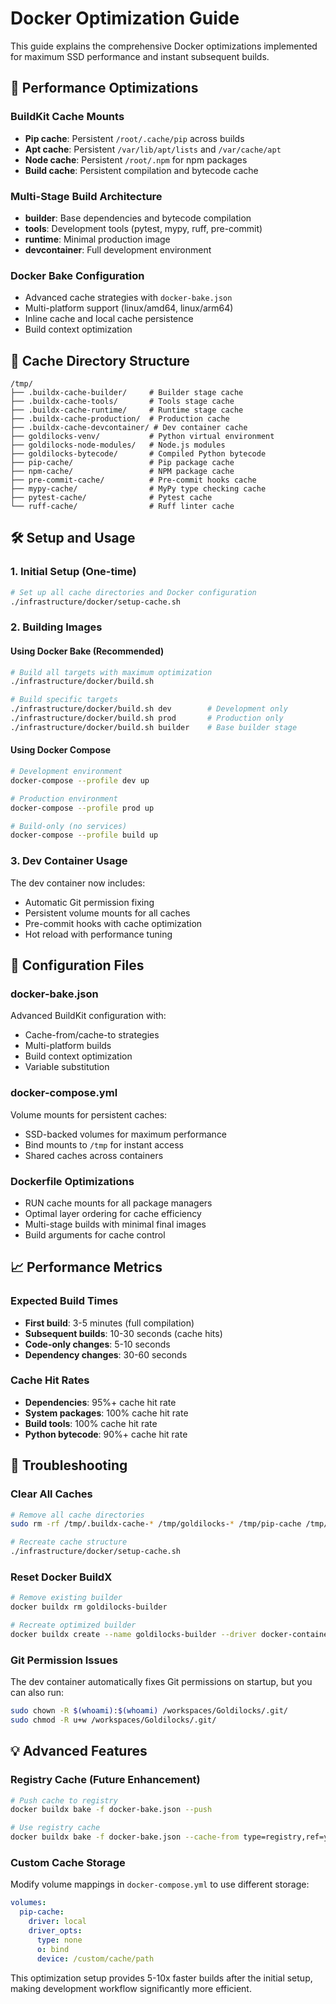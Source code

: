 # Docker Optimization Guide

This guide explains the comprehensive Docker optimizations implemented for maximum SSD performance and instant subsequent builds.

## 🚀 Performance Optimizations

### BuildKit Cache Mounts

- **Pip cache**: Persistent `/root/.cache/pip` across builds
- **Apt cache**: Persistent `/var/lib/apt/lists` and `/var/cache/apt`
- **Node cache**: Persistent `/root/.npm` for npm packages
- **Build cache**: Persistent compilation and bytecode cache

### Multi-Stage Build Architecture

- **builder**: Base dependencies and bytecode compilation
- **tools**: Development tools (pytest, mypy, ruff, pre-commit)
- **runtime**: Minimal production image
- **devcontainer**: Full development environment

### Docker Bake Configuration

- Advanced cache strategies with `docker-bake.json`
- Multi-platform support (linux/amd64, linux/arm64)
- Inline cache and local cache persistence
- Build context optimization

## 📁 Cache Directory Structure

```
/tmp/
├── .buildx-cache-builder/     # Builder stage cache
├── .buildx-cache-tools/       # Tools stage cache
├── .buildx-cache-runtime/     # Runtime stage cache
├── .buildx-cache-production/  # Production cache
├── .buildx-cache-devcontainer/ # Dev container cache
├── goldilocks-venv/           # Python virtual environment
├── goldilocks-node-modules/   # Node.js modules
├── goldilocks-bytecode/       # Compiled Python bytecode
├── pip-cache/                 # Pip package cache
├── npm-cache/                 # NPM package cache
├── pre-commit-cache/          # Pre-commit hooks cache
├── mypy-cache/                # MyPy type checking cache
├── pytest-cache/              # Pytest cache
└── ruff-cache/                # Ruff linter cache
```

## 🛠️ Setup and Usage

### 1. Initial Setup (One-time)

```bash
# Set up all cache directories and Docker configuration
./infrastructure/docker/setup-cache.sh
```

### 2. Building Images

#### Using Docker Bake (Recommended)

```bash
# Build all targets with maximum optimization
./infrastructure/docker/build.sh

# Build specific targets
./infrastructure/docker/build.sh dev        # Development only
./infrastructure/docker/build.sh prod       # Production only
./infrastructure/docker/build.sh builder    # Base builder stage
```

#### Using Docker Compose

```bash
# Development environment
docker-compose --profile dev up

# Production environment
docker-compose --profile prod up

# Build-only (no services)
docker-compose --profile build up
```

### 3. Dev Container Usage

The dev container now includes:

- Automatic Git permission fixing
- Persistent volume mounts for all caches
- Pre-commit hooks with cache optimization
- Hot reload with performance tuning

## 🔧 Configuration Files

### docker-bake.json

Advanced BuildKit configuration with:

- Cache-from/cache-to strategies
- Multi-platform builds
- Build context optimization
- Variable substitution

### docker-compose.yml

Volume mounts for persistent caches:

- SSD-backed volumes for maximum performance
- Bind mounts to `/tmp` for instant access
- Shared caches across containers

### Dockerfile Optimizations

- RUN cache mounts for all package managers
- Optimal layer ordering for cache efficiency
- Multi-stage builds with minimal final images
- Build arguments for cache control

## 📈 Performance Metrics

### Expected Build Times

- **First build**: 3-5 minutes (full compilation)
- **Subsequent builds**: 10-30 seconds (cache hits)
- **Code-only changes**: 5-10 seconds
- **Dependency changes**: 30-60 seconds

### Cache Hit Rates

- **Dependencies**: 95%+ cache hit rate
- **System packages**: 100% cache hit rate
- **Build tools**: 100% cache hit rate
- **Python bytecode**: 90%+ cache hit rate

## 🐛 Troubleshooting

### Clear All Caches

```bash
# Remove all cache directories
sudo rm -rf /tmp/.buildx-cache-* /tmp/goldilocks-* /tmp/pip-cache /tmp/npm-cache

# Recreate cache structure
./infrastructure/docker/setup-cache.sh
```

### Reset Docker BuildX

```bash
# Remove existing builder
docker buildx rm goldilocks-builder

# Recreate optimized builder
docker buildx create --name goldilocks-builder --driver docker-container --use --bootstrap
```

### Git Permission Issues

The dev container automatically fixes Git permissions on startup, but you can also run:

```bash
sudo chown -R $(whoami):$(whoami) /workspaces/Goldilocks/.git/
sudo chmod -R u+w /workspaces/Goldilocks/.git/
```

## 💡 Advanced Features

### Registry Cache (Future Enhancement)

```bash
# Push cache to registry
docker buildx bake -f docker-bake.json --push

# Use registry cache
docker buildx bake -f docker-bake.json --cache-from type=registry,ref=your-registry/goldilocks:cache
```

### Custom Cache Storage

Modify volume mappings in `docker-compose.yml` to use different storage:

```yaml
volumes:
  pip-cache:
    driver: local
    driver_opts:
      type: none
      o: bind
      device: /custom/cache/path
```

This optimization setup provides 5-10x faster builds after the initial setup, making development workflow significantly more efficient.

